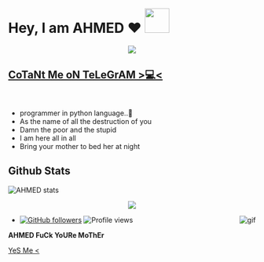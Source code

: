 # Hey, I am AHMED ❤️  <img src="https://i.pinimg.com/originals/01/63/6c/01636c5434cd0462086620c60fdfec16.gif" width="50px">

<p align="center">
  <img src="https://media.giphy.com/media/naSgH6R3RHNi8/giphy.gif">
</p>

## **[CoTaNt Me oN TeLeGrAM >💻<](https://t.me/U_U_U_Q)**
<br>
<!-- Your badges
You can use the website to generate badges: https://shields.io/
-->

- programmer in python language..🍁
- As the name of all the destruction of you
- Damn the poor and the stupid 
- I am here all in all
- Bring your mother to bed her at night
  
##   **Github Stats**
  ![AHMED stats](https://github-readme-stats.vercel.app/api?username=AHMED1120&show_icons=true&theme=tokyonight) <p align="center"><a href="https://github.com/AHMED1120"><img src="https://github-readme-stats.vercel.app/api/top-langs/?username=AHMED1120&theme=radical&layout=compact"></a></p> 
 
                                          


- [![GitHub followers](https://img.shields.io/github/followers/AHMED1120.svg?style=social&label=Follow&maxAge=2592000)](https://github.com/AHMED1120?tab=followers)
<img align="right" alt="gif" src="https://media.giphy.com/media/xdgisqRDFyO9G/giphy.gif" />  ![Profile views](https://gpvc.arturio.dev/AHMED1120)  
  

<!---
Im-zeus/Im-zeus is a ✨ special ✨ repository because its `README.md` (this file) appears on your GitHub profile.
You can click the Preview link to take a look at your changes.
--->



 
**AHMED FuCk YoURe MoThEr**

[YeS Me <](https://t.me/U_U_U_Q)

